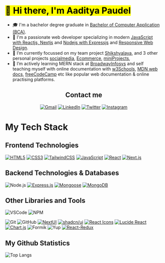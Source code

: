 # <Mark> 👋 Hi there, I'm Aaditya Paudel</mark>

- 🎓 I'm a bachelor degree graduate in <ins>Bachelor of Computer Application (BCA)</ins>.
- 🥰 I'm a passionate web developer specializing in modern <ins>JavaScript with Reactjs, Nextjs</ins> and <ins>Nodejs with Expressjs</ins> and <ins>Responsive Web Design</ins>.
- 🔭 I’m currently focussed on my team project [Shikshyalaya](https://github.com/kaylinkhanal/sikshyalaya), and 3 other personal projects  [socialmedia](https://github.com/adityaspaudel/miniProjects), [Ecommerce](https://github.com/adityaspaudel/ecommerce), [miniProjects](https://github.com/adityaspaudel/miniProjects),
- 🌱 I’m actively learning MERN stack at [BroadwayInfosys](https://broadwayinfosys.com/) and self teaching myself with online documentation with [w3Schools](https://www.w3schools.com/), [MDN web docs](https://developer.mozilla.org/en-US/docs/Learn), [freeCodeCamp](https://www.freecodecamp.org/) etc like popular web documentation & online practising platforms.

<div align="center">
  <h2>Contact me</h2>
  
  [![Gmail](https://img.shields.io/badge/Gmail-D14836?style=for-the-badge&logo=gmail&logoColor=white)](mailto:adityaspaudel@gmail.com)
  [![LinkedIn](https://img.shields.io/badge/LinkedIn-0A66C2?style=for-the-badge&logo=linkedin&logoColor=white)](https://www.linkedin.com/in/adityaspaudel/)
  [![Twitter](https://img.shields.io/badge/Twitter-%231DA1F2.svg?style=for-the-badge&logo=Twitter&logoColor=white)](https://twitter.com/Adityaspaudel)
  [![Instagram](https://img.shields.io/badge/Instagram-%23E4405F.svg?style=for-the-badge&logo=Instagram&logoColor=white)](https://instagram.com/adityas.paudel)
  
  
 <!-- [![Facebook](https://img.shields.io/badge/Facebook-%231877F2.svg?style=for-the-badge&logo=Facebook&logoColor=white)](https://www.facebook.com/adityaspaudel)-->

</div>

# My Tech Stack

## Frontend Technologies

[![HTML5](https://img.shields.io/badge/HTML5-E34F26?style=for-the-badge&logo=html5&logoColor=white)](https://html.com/)
[![CSS3](https://img.shields.io/badge/CSS3-1572B6?style=for-the-badge&logo=css3&logoColor=white)](https://developer.mozilla.org/en-US/docs/Web/CSS)
[![TailwindCSS](https://img.shields.io/badge/Tailwind_CSS-38B2AC?style=for-the-badge&logo=tailwind-css&logoColor=white)](https://tailwindcss.com/)
[![JavaScript](https://img.shields.io/badge/JavaScript-F7DF1E?style=for-the-badge&logo=javascript&logoColor=black)](https://www.javascript.com/)
[![React](https://img.shields.io/badge/React-61DAFB?style=for-the-badge&logo=react&logoColor=black)](https://react.dev/)
[![Next.js](https://img.shields.io/badge/Next.js-000000?style=for-the-badge&logo=next.js&logoColor=white)](https://nextjs.org/)

## Backend Technologies & Databases

![Node.js](https://img.shields.io/badge/Node.js-339933?style=for-the-badge&logo=nodedotjs&logoColor=white)
[![Express.js](https://img.shields.io/badge/Express.js-000000?style=for-the-badge&logo=express&logoColor=white)](https://expressjs.com/)
[![Mongoose](https://img.shields.io/badge/Mongoose-880000?style=for-the-badge&logo=mongoose&logoColor=white)](https://mongoosejs.com/)
[![MongoDB](https://img.shields.io/badge/MongoDB-47A248?style=for-the-badge&logo=mongodb&logoColor=white)](https://www.mongodb.com/)
<!--[![MySQL](https://img.shields.io/badge/MySQL-4479A1?style=for-the-badge&logo=mysql&logoColor=white)](https://www.mysql.com/)-->

## Other Libraries and Tools

![VSCode](https://img.shields.io/badge/VSCode-0078D4?style=for-the-badge&logo=visual%20studio%20code&logoColor=white)
![NPM](https://img.shields.io/badge/npm-CB3837?style=for-the-badge&logo=npm&logoColor=white)

![Git](https://img.shields.io/badge/Git-F05032?style=for-the-badge&logo=git&logoColor=white)
![GitHub](https://img.shields.io/badge/GitHub-181717?style=for-the-badge&logo=github&logoColor=white)
[![NextUI](https://img.shields.io/badge/NextUI-v2-0070F3?style=for-the-badge&logo=next&logoColor=white)](https://nextui.org/)
[![shadcn/ui](https://img.shields.io/badge/shadcn/ui-black?style=for-the-badge)](https://ui.shadcn.com/)
[![React Icons](https://img.shields.io/badge/React_Icons-61DAFB?style=for-the-badge&logo=react&logoColor=black)](https://react-icons.github.io/react-icons/)
[![Lucide React](https://img.shields.io/badge/Lucide-React-5B47F5?style=for-the-badge)](https://lucide.dev/guide/packages/lucide-react)
[![Chart.js](https://img.shields.io/badge/Chart.js-FF6384?style=for-the-badge&logo=chart.js&logoColor=white)](https://www.chartjs.org/)
![Formik](https://img.shields.io/badge/Formik-2C8EBB?style=for-the-badge&logo=formik&logoColor=white)
![Yup](https://img.shields.io/badge/Yup-4A154B?style=for-the-badge&logo=yup&logoColor=white)
[![React-Redux](https://img.shields.io/badge/React--Redux-764ABC?style=for-the-badge&logo=react-redux&logoColor=white)](https://react-redux.js.org/)



## My Github Statistics

![Top Langs](https://github-readme-stats.vercel.app/api/top-langs/?username=adityaspaudel&hide_progress=false&theme=dracula)
